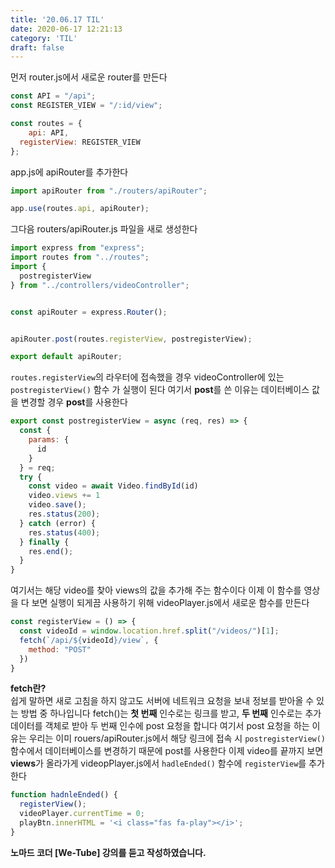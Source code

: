 ```yaml
---
title: '20.06.17 TIL'
date: 2020-06-17 12:21:13
category: 'TIL'
draft: false
---
```


먼저 router.js에서 새로운 router를 만든다

```js
const API = "/api";
const REGISTER_VIEW = "/:id/view";

const routes = {
	api: API,
  registerView: REGISTER_VIEW
};

```

app.js에 apiRouter를 추가한다

```js
import apiRouter from "./routers/apiRouter";

app.use(routes.api, apiRouter);

```

그다음 routers/apiRouter.js 파일을 새로 생성한다

```js
import express from "express";
import routes from "../routes";
import {
  postregisterView
} from "../controllers/videoController";


const apiRouter = express.Router();


apiRouter.post(routes.registerView, postregisterView);

export default apiRouter;

```

`routes.registerView`의 라우터에 접속했을 경우 videoController에 있는 `postregisterView()` 함수 가 실행이 된다 여기서 **post**를 쓴 이유는 데이터베이스 값을 변경할 경우 **post**를 사용한다

```js
export const postregisterView = async (req, res) => {
  const {
    params: {
      id
    }
  } = req;
  try {
    const video = await Video.findById(id)
    video.views += 1
    video.save();
    res.status(200);
  } catch (error) {
    res.status(400);
  } finally {
    res.end();
  }
}

```

여기서는 해당 video를 찾아 views의 값을 추가해 주는 함수이다 이제 이 함수를 영상을 다 보면 실행이 되게끔 사용하기 위해 videoPlayer.js에서 새로운 함수를 만든다

```js
const registerView = () => {
  const videoId = window.location.href.split("/videos/")[1];
  fetch(`/api/${videoId}/view`, {
    method: "POST"
  })
}

```

**fetch란?** <br>
쉽게 말하면 새로 고침을 하지 않고도 서버에 네트워크 요청을 보내 정보를 받아올 수 있는 방법 중 하나입니다 fetch()는 **첫 번째** 인수로는 링크를 받고, **두 번째** 인수로는 추가 데이터를 객체로 받아 두 번째 인수에 post 요청을 합니다 여기서 post 요청을 하는 이유는 우리는 이미 rouers/apiRouter.js에서  해당 링크에 접속 시 `postregisterView()` 함수에서 데이터베이스를 변경하기 때문에 post를 사용한다 이제 video를 끝까지 보면 **views**가 올라가게 videopPlayer.js에서 `hadleEnded()` 함수에 `registerView`를 추가한다

```js
function hadnleEnded() {
  registerView();
  videoPlayer.currentTime = 0;
  playBtn.innerHTML = '<i class="fas fa-play"></i>';
}

```

**노마드 코더 [We-Tube] 강의를 듣고 작성하였습니다.**